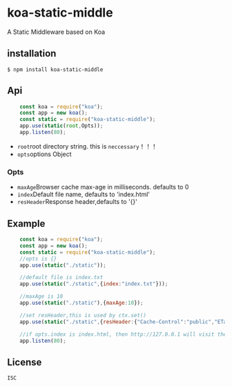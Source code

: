 # koa-static-middle
A Static Middleware based on Koa
## installation
`$ npm install koa-static-middle`

## Api
```js
    const koa = require("koa");
    const app = new koa();
    const static = require("koa-static-middle");
    app.use(static(root,Opts));
    app.listen(80);
```
* `root`root directory string. this is `neccessary`！！！
* `opts`options Object

### Opts
* `maxAge`Browser cache max-age in milliseconds. defaults to 0
* `index`Default file name, defaults to 'index.html'
* `resHeader`Response header,defaults to '{}'

## Example
```js
    const koa = require("koa");
    const app = new koa();
    const static = require("koa-static-middle");
    //opts is {}
    app.use(static("./static"));

    //default file is index.txt
    app.use(static("./static",{index:"index.txt"}));

    //maxAge is 10
    app.use(static("./static"),{maxAge:10});

    //set resHeader,this is used by ctx.set()
    app.use(static("./static",{resHeader:{"Cache-Control":"public","ETag":123}}));

    //if opts.index is index.html, then http://127.0.0.1 will visit the path "./static/index.html"
    app.listen(80);
```
## License
`ISC`